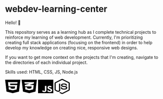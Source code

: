 # webdev-learning-center
Hello! 👋 

This repository serves as a learning hub as I complete technical projects to reinforce my learning of web development. Currently, I'm prioritizing creating full stack applications (focusing on the frontend) in order to help develop my knowledge on creating nice, responsive web designs.

If you want to get more context on the projects that I'm creating, navigate to the directories of each individual project. 

Skills used: HTML, CSS, JS, Node.js

<img src="icons/html.svg" alt="html" width="50" height="50">
<img src="icons/css.svg" alt="css" width="50" height="50">
<img src="icons/js.svg" alt="js" width="50" height="50">
<img src="icons/node-js.svg" alt="node.js" width="50" height="50">